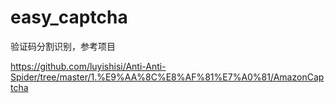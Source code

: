 # easy_captcha
验证码分割识别，参考项目

https://github.com/luyishisi/Anti-Anti-Spider/tree/master/1.%E9%AA%8C%E8%AF%81%E7%A0%81/AmazonCaptcha
